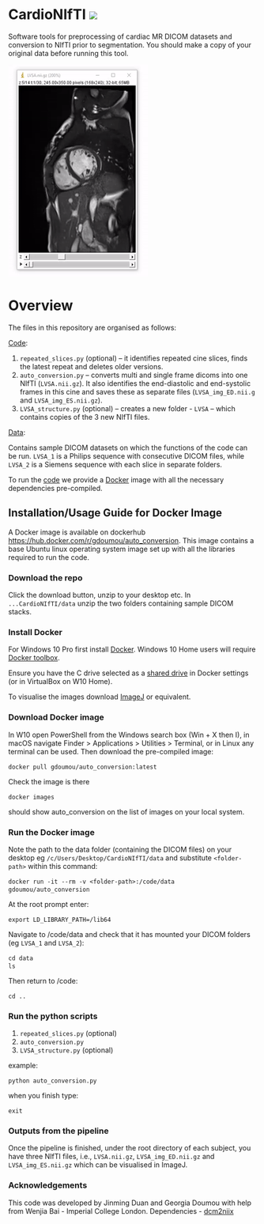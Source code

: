 # CardioNIfTI ![](https://img.shields.io/badge/beta-version-blue.svg)
Software tools for preprocessing of cardiac MR DICOM datasets and conversion to NIfTI prior to segmentation. You should make a copy of your original data before running this tool.

![](imagej_cine.gif)

# Overview 
The files in this repository are organised as follows:

[Code](code):
1) `repeated_slices.py` (optional) – it identifies repeated cine slices, finds the latest repeat and deletes older versions.
2) `auto_conversion.py` – converts multi and single frame dicoms into one NIfTI (`LVSA.nii.gz`). It also identifies the end-diastolic and end-systolic frames in this cine and saves these as separate files (`LVSA_img_ED.nii.g` and `LVSA_img_ES.nii.gz`).
3) `LVSA_structure.py` (optional) – creates a new folder - `LVSA` – which contains copies of the 3 new NIfTI files.

[Data](data):

Contains sample DICOM datasets on which the functions of the code can be run. `LVSA_1` is a Philips sequence with consecutive DICOM files, while `LVSA_2` is a Siemens sequence with each slice in separate folders. 

To run the [code](code) we provide a [Docker](https://www.docker.com) image with all the necessary dependencies pre-compiled. 

## Installation/Usage Guide for Docker Image
A Docker image is available on dockerhub https://hub.docker.com/r/gdoumou/auto_conversion. This image contains a base Ubuntu linux operating system image set up with all the libraries required to run the code.

### Download the repo
Click the download button, unzip to your desktop etc. 
In `...CardioNIfTI/data` unzip the two folders containing sample DICOM stacks.

### Install Docker
For Windows 10 Pro first install [Docker](https://www.docker.com/docker-windows). Windows 10 Home users will require [Docker toolbox](https://docs.docker.com/toolbox/toolbox_install_windows/).

Ensure you have the C drive selected as a [shared drive](https://docs.docker.com/docker-for-windows/) in Docker settings (or in VirtualBox on W10 Home).

To visualise the images download [ImageJ](https://imagej.nih.gov/) or equivalent.

### Download Docker image
In W10 open PowerShell from the Windows search box (Win + X then I), in macOS navigate Finder > Applications > Utilities > Terminal, or in Linux any terminal can be used. Then download the pre-compiled image:

  ```
  docker pull gdoumou/auto_conversion:latest
  ```
  
Check the image is there

  ```
  docker images
  ```

should show auto_conversion on the list of images on your local system.

### Run the Docker image

Note the path to the data folder (containing the DICOM files) on your desktop eg `/c/Users/Desktop/CardioNIfTI/data` and substitute `<folder-path>` within this command:
  
```
docker run -it --rm -v <folder-path>:/code/data gdoumou/auto_conversion
```

At the root prompt enter:

```
export LD_LIBRARY_PATH=/lib64
```

Navigate to /code/data and check that it has mounted your DICOM folders (eg `LVSA_1` and `LVSA_2`):

```
cd data
ls
```

Then return to /code:

```
cd ..
```

### Run the python scripts 

1) `repeated_slices.py` (optional) 
2) `auto_conversion.py` 
3) `LVSA_structure.py` (optional)

example:

```
python auto_conversion.py
```

when you finish type:

```
exit
```

### Outputs from the pipeline
Once the pipeline is finished, under the root directory of each subject, you have three NIfTI files, i.e., `LVSA.nii.gz`, `LVSA_img_ED.nii.gz` and `LVSA_img_ES.nii.gz` which can be visualised in ImageJ.


### Acknowledgements 
This code was developed by Jinming Duan and Georgia Doumou with help from Wenjia Bai - Imperial College London.
Dependencies - [dcm2niix](https://github.com/rordenlab/dcm2niix)




